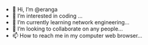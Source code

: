 - 👋 Hi, I’m @eranga
- 👀 I’m interested in coding ...
- 🌱 I’m currently learning network engineering...
- 💞️ I’m looking to collaborate on any people...
- 📫 How to reach me in my computer web browser...

<!---
eranga02/eranga02 is a ✨ special ✨ repository because its `README.md` (this file) appears on your GitHub profile.
You can click the Preview link to take a look at your changes.
--->
